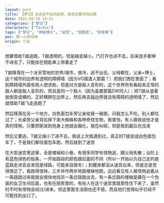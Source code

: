 ```yaml
---
layout: post
title: 【梦记】永远走不出的迷宫，是否还要寻找出路
date: 2021-04-24 14:51
categories: ["梦记"]
characters: ["Tardis"]
tags: ["梦记", "神秘博士", "迷宫", "受困感", "好故事"]
pov: 第一人称视角
origin: 个站
---
```


想要借助T娘逃跑，T娘透明的，但是越变越小，门打开也进不去，后来连手都伸不进去了，只能挂在钥匙串上带着走了

T娘降落在一个冰天雪地的世界/城市，很冷，逃不出去，父母都在，父亲=博士，这个城市的边界有透明的障碍墙（因为VO摆渡人那篇？）把我们困在里面了；看到障碍墙外面有熟人想求助，但是对方是敌人变形的，这个世界所有看起来正常的路人都是敌人变形的，而且是同一个敌人（因为盖曼那篇DW同人）；把T娘从竖着放倒变成横的，正好横跨在边界上，然后再去碰边界就没有障碍的透明墙了，然后就借助T娘飞走逃跑了

然后降落在另一个地方，白色面包车旁父亲给我一碗粥，问我怎么不吃，别人都吃过了；长桌旁父亲背后掉下来大蜘蛛和各种奇怪生物，我害怕，有人跟我说他才是真的怪物，只要把粥泼到他身上他就会融化，我在纠结，但是我到最后也没泼

然后又要逃，T娘又缩小了进不去，我说上次我遇到过，真正的T娘变成白色面包车了，于是我们都往面包车跑，然后就到了迷宫

在大型迷宫里逃窜，全是楼梯和小巷，有很多同学有怪物追，跟父母失散；台阶上有蓝色绿色的贴条，一开始路段的颜色跟后面的不同（所以一开始以为自己走的是蓝路走进去会发现是绿路，可能来自猎冬）；到醒来都没从迷宫出来，但是总是觉得很近了，我跑得很快，三步并作两步地跳楼梯地跑，远远看见有人被怪物追着从一条路跑过来我就会很快地找另一条岔路跑出去，有一条岔路的楼梯是藏在一个伪装的女卫生间后面，也有在厨房里的，有些人在这个迷宫里就索性住下来了，虽然时不时有怪物会经过/进来，但这里面生活倒也还不错，而且他们觉得似乎已经不可能找到出口了。


